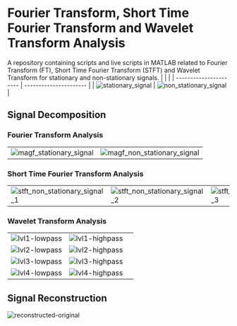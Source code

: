 # Fourier Transform, Short Time Fourier Transform and Wavelet Transform Analysis
A repository containing scripts and live scripts in MATLAB related to Fourier Transform (FT), Short Time Fourier Transform (STFT) and Wavelet Transform for stationary and non-stationary signals.
|               |               |
| ---------------------- | ---------------------- |
| ![stationary_signal](https://github.com/gubbriaco/ft-stft-wavelet-analysis/assets/101352023/445fadbd-fd71-483a-96c6-59e57f786dff) | ![non_stationary_signal](https://github.com/gubbriaco/ft-stft-wavelet-analysis/assets/101352023/47437e63-9e10-4fd1-a5f1-2dca1064015c) |

## Signal Decomposition

### Fourier Transform Analysis
|               |               |
| ---------------------- | ---------------------- |
| ![magf_stationary_signal](https://github.com/gubbriaco/ft-stft-wavelet-analysis/assets/101352023/4d27ebf0-e68f-4cc7-93e5-228a1848f875) | ![magf_non_stationary_signal](https://github.com/gubbriaco/ft-stft-wavelet-analysis/assets/101352023/a3c5db79-b58a-4c21-bce7-83c532ce81bb) |

### Short Time Fourier Transform Analysis
|               |               |               |
| ---------------------- | ---------------------- | ---------------------- |
| ![stft_non_stationary_signal_1](https://github.com/gubbriaco/ft-stft-wavelet-analysis/assets/101352023/899f20c0-131c-4fe4-95aa-206d274f12ad) | ![stft_non_stationary_signal_2](https://github.com/gubbriaco/ft-stft-wavelet-analysis/assets/101352023/26d723b6-e5df-496c-8131-9338768add97) | ![stft_non_stationary_signal_3](https://github.com/gubbriaco/ft-stft-wavelet-analysis/assets/101352023/980add4a-ddb0-426d-bbc6-347452136b28) |

### Wavelet Transform Analysis
|             |             |             |
| ---------------------- | ---------------------- | ---------------------- |
| ![lvl1-lowpass](https://github.com/gubbriaco/ft-stft-wavelet-analysis/assets/101352023/88278ce3-51a0-4695-b36e-861077623106) | ![lvl1-highpass](https://github.com/gubbriaco/ft-stft-wavelet-analysis/assets/101352023/82e2b578-57a3-4c82-880c-43c454189bfb) |
| ![lvl2-lowpass](https://github.com/gubbriaco/ft-stft-wavelet-analysis/assets/101352023/da045f30-b575-4cab-84a3-a95050fe8de6) | ![lvl2-highpass](https://github.com/gubbriaco/ft-stft-wavelet-analysis/assets/101352023/040a076f-5a8c-4fb0-a13a-9d1dfa9f2cc1) |
| ![lvl3-lowpass](https://github.com/gubbriaco/ft-stft-wavelet-analysis/assets/101352023/021540ad-9093-4f93-96e9-07d1bb04749a) | ![lvl3-highpass](https://github.com/gubbriaco/ft-stft-wavelet-analysis/assets/101352023/82d459d4-d943-43e4-ac92-04c44efb05f0) |
| ![lvl4-lowpass](https://github.com/gubbriaco/ft-stft-wavelet-analysis/assets/101352023/e7ba8eb8-3b8d-4283-9eac-790edab3ae87) | ![lvl4-highpass](https://github.com/gubbriaco/ft-stft-wavelet-analysis/assets/101352023/1b08c3ae-1528-43cc-8947-9d50053d6856) |

## Signal Reconstruction
![reconstructed-original](https://github.com/gubbriaco/ft-stft-wavelet-analysis/assets/101352023/8bc1a892-73c0-4f19-b53b-be2490719d87)


